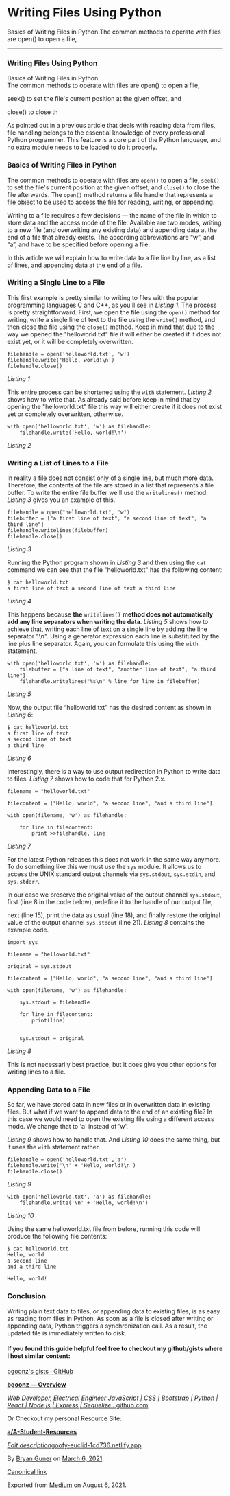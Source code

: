 # Writing Files Using Python

Basics of Writing Files in Python The common methods to operate with files are open() to open a file,

---

### Writing Files Using Python

Basics of Writing Files in Python  
The common methods to operate with files are open() to open a file,

seek() to set the file's current position at the given offset, and

close() to close th

As pointed out in a previous article that deals with reading data from files, file handling belongs to the essential knowledge of every professional Python programmer. This feature is a core part of the Python language, and no extra module needs to be loaded to do it properly.

### Basics of Writing Files in Python

The common methods to operate with files are `open()` to open a file, `seek()` to set the file's current position at the given offset, and `close()` to close the file afterwards. The `open()` method returns a file handle that represents a <a href="https://docs.python.org/3/glossary.html#term-file-object" class="markup--anchor markup--p-anchor">file object</a> to be used to access the file for reading, writing, or appending.

Writing to a file requires a few decisions — the name of the file in which to store data and the access mode of the file. Available are two modes, writing to a new file (and overwriting any existing data) and appending data at the end of a file that already exists. The according abbreviations are “w”, and “a”, and have to be specified before opening a file.

In this article we will explain how to write data to a file line by line, as a list of lines, and appending data at the end of a file.

### Writing a Single Line to a File

This first example is pretty similar to writing to files with the popular programming languages C and C++, as you'll see in _Listing 1_. The process is pretty straightforward. First, we open the file using the `open()` method for writing, write a single line of text to the file using the `write()` method, and then close the file using the `close()` method. Keep in mind that due to the way we opened the "helloworld.txt" file it will either be created if it does not exist yet, or it will be completely overwritten.

    filehandle = open('helloworld.txt', 'w')
    filehandle.write('Hello, world!\n')
    filehandle.close()

_Listing 1_

This entire process can be shortened using the `with` statement. _Listing 2_ shows how to write that. As already said before keep in mind that by opening the "helloworld.txt" file this way will either create if it does not exist yet or completely overwritten, otherwise.

    with open('helloworld.txt', 'w') as filehandle:
        filehandle.write('Hello, world!\n')

_Listing 2_

### Writing a List of Lines to a File

In reality a file does not consist only of a single line, but much more data. Therefore, the contents of the file are stored in a list that represents a file buffer. To write the entire file buffer we'll use the `writelines()` method. _Listing 3_ gives you an example of this.

    filehandle = open("helloworld.txt", "w")
    filebuffer = ["a first line of text", "a second line of text", "a third line"]
    filehandle.writelines(filebuffer)
    filehandle.close()

_Listing 3_

Running the Python program shown in _Listing 3_ and then using the `cat` command we can see that the file "helloworld.txt" has the following content:

    $ cat helloworld.txt
    a first line of text a second line of text a third line

_Listing 4_

This happens because **the** `writelines()` **method does not automatically add any line separators when writing the data**. _Listing 5_ shows how to achieve that, writing each line of text on a single line by adding the line separator "\\n". Using a generator expression each line is substituted by the line plus line separator. Again, you can formulate this using the `with` statement.

    with open('helloworld.txt', 'w') as filehandle:
        filebuffer = ["a line of text", "another line of text", "a third line"]
        filehandle.writelines("%s\n" % line for line in filebuffer)

_Listing 5_

Now, the output file “helloworld.txt” has the desired content as shown in _Listing 6_:

    $ cat helloworld.txt
    a first line of text
    a second line of text
    a third line

_Listing 6_

Interestingly, there is a way to use output redirection in Python to write data to files. _Listing 7_ shows how to code that for Python 2.x.

    filename = "helloworld.txt"

    filecontent = ["Hello, world", "a second line", "and a third line"]

    with open(filename, 'w') as filehandle:

        for line in filecontent:
            print >>filehandle, line

_Listing 7_

For the latest Python releases this does not work in the same way anymore. To do something like this we must use the `sys` module. It allows us to access the UNIX standard output channels via `sys.stdout`, `sys.stdin`, and `sys.stderr`.

In our case we preserve the original value of the output channel `sys.stdout`, first (line 8 in the code below), redefine it to the handle of our output file,

next (line 15), print the data as usual (line 18), and finally restore the original value of the output channel `sys.stdout` (line 21). _Listing 8_ contains the example code.

    import sys

    filename = "helloworld.txt"

    original = sys.stdout

    filecontent = ["Hello, world", "a second line", "and a third line"]

    with open(filename, 'w') as filehandle:

        sys.stdout = filehandle

        for line in filecontent:
            print(line)


        sys.stdout = original

_Listing 8_

This is not necessarily best practice, but it does give you other options for writing lines to a file.

### Appending Data to a File

So far, we have stored data in new files or in overwritten data in existing files. But what if we want to append data to the end of an existing file? In this case we would need to open the existing file using a different access mode. We change that to 'a' instead of 'w'.

_Listing 9_ shows how to handle that. And _Listing 10_ does the same thing, but it uses the `with` statement rather.

    filehandle = open('helloworld.txt','a')
    filehandle.write('\n' + 'Hello, world!\n')
    filehandle.close()

_Listing 9_

    with open('helloworld.txt', 'a') as filehandle:
        filehandle.write('\n' + 'Hello, world!\n')

_Listing 10_

Using the same helloworld.txt file from before, running this code will produce the following file contents:

    $ cat helloworld.txt
    Hello, world
    a second line
    and a third line

    Hello, world!

### Conclusion

Writing plain text data to files, or appending data to existing files, is as easy as reading from files in Python. As soon as a file is closed after writing or appending data, Python triggers a synchronization call. As a result, the updated file is immediately written to disk.

#### If you found this guide helpful feel free to checkout my github/gists where I host similar content:

<a href="https://gist.github.com/bgoonz" class="markup--anchor markup--p-anchor">bgoonz's gists · GitHub</a>

<a href="https://github.com/bgoonz" class="markup--anchor markup--mixtapeEmbed-anchor" title="https://github.com/bgoonz"><strong>bgoonz — Overview</strong> 
<br/>


<em>Web Developer, Electrical Engineer JavaScript | CSS | Bootstrap | Python | React | Node.js | Express | Sequelize…</em>github.com</a><a href="https://github.com/bgoonz" class="js-mixtapeImage mixtapeImage u-ignoreBlock"></a>

Or Checkout my personal Resource Site:

<a href="https://goofy-euclid-1cd736.netlify.app/" class="markup--anchor markup--mixtapeEmbed-anchor" title="https://goofy-euclid-1cd736.netlify.app/"><strong>a/A-Student-Resources</strong> 
<br/>


<em>Edit description</em>goofy-euclid-1cd736.netlify.app</a><a href="https://goofy-euclid-1cd736.netlify.app/" class="js-mixtapeImage mixtapeImage u-ignoreBlock"></a>

By <a href="https://medium.com/@bryanguner" class="p-author h-card">Bryan Guner</a> on [March 6, 2021](https://medium.com/p/d46b4851366f).

<a href="https://medium.com/@bryanguner/writing-files-using-python-d46b4851366f" class="p-canonical">Canonical link</a>

Exported from [Medium](https://medium.com) on August 6, 2021.
